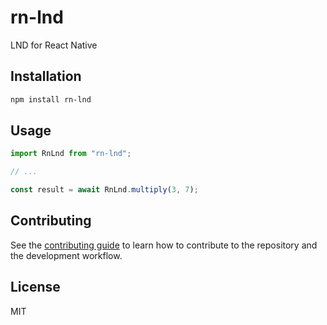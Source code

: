 # rn-lnd

LND for React Native

## Installation

```sh
npm install rn-lnd
```

## Usage

```js
import RnLnd from "rn-lnd";

// ...

const result = await RnLnd.multiply(3, 7);
```

## Contributing

See the [contributing guide](CONTRIBUTING.md) to learn how to contribute to the repository and the development workflow.

## License

MIT
